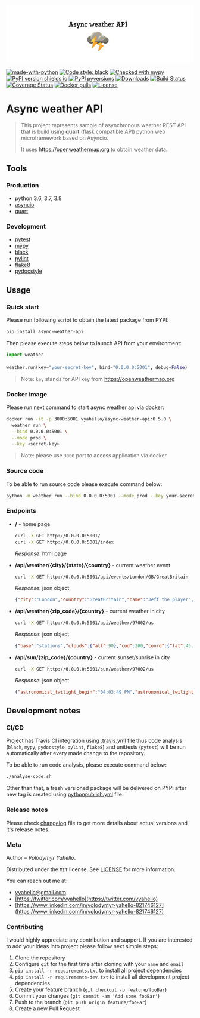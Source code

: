 ![Screenshot](logo.png)

[![made-with-python](https://img.shields.io/badge/Made%20with-Python-1f425f.svg)](https://www.python.org/)
[![Code style: black](https://img.shields.io/badge/code%20style-black-000000.svg)](https://github.com/psf/black)
[![Checked with mypy](http://www.mypy-lang.org/static/mypy_badge.svg)](http://mypy-lang.org/)
[![PyPI version shields.io](https://img.shields.io/pypi/v/async-weather-api.svg)](https://pypi.python.org/pypi/async-weather-api/)
[![PyPI pyversions](https://img.shields.io/pypi/pyversions/async-weather-api.svg)](https://pypi.python.org/pypi/async-weather-api/)
[![Downloads](https://pepy.tech/badge/async-weather-api)](https://pepy.tech/project/async-weather-api)
[![Build Status](https://www.travis-ci.com/vyahello/async-weather-api.svg?branch=master)](https://travis-ci.org/vyahello/async-weather-api)
[![Coverage Status](https://coveralls.io/repos/github/vyahello/async-weather-api/badge.svg?branch=master)](https://coveralls.io/github/vyahello/async-weather-api?branch=master)
[![Docker pulls](https://img.shields.io/docker/pulls/vyahello/async-weather-api.svg)](https://hub.docker.com/repository/docker/vyahello/async-weather-api)
[![License](https://img.shields.io/badge/license-MIT-green.svg)](LICENSE.md)

# Async weather API
> This project represents sample of asynchronous weather REST API that is build using **quart** (flask compatible API) python web microframework based on Asyncio.
>
> It uses https://openweathermap.org to obtain weather data.

## Tools

### Production
- python 3.6, 3.7, 3.8
- [asyncio](https://docs.python.org/3/library/asyncio.html)
- [quart](https://pgjones.gitlab.io/quart/)

### Development
- [pytest](https://pypi.org/project/pytest/)
- [mypy](http://mypy.readthedocs.io/en/latest)
- [black](https://black.readthedocs.io/en/stable/)
- [pylint](https://www.pylint.org/)
- [flake8](http://flake8.pycqa.org/en/latest/)
- [pydocstyle](http://www.pydocstyle.org/)

## Usage

### Quick start

Please run following script to obtain the latest package from PYPI:
```bash
pip install async-weather-api
```

Then please execute steps below to launch API from your environment:
```python
import weather

weather.run(key="your-secret-key", bind="0.0.0.0:5001", debug=False)
```
> Note: `key` stands for API key from https://openweathermap.org

### Docker image

Please run next command to start async weather api via docker:
```bash
docker run -it -p 3000:5001 vyahello/async-weather-api:0.5.0 \
  weather run \
  --bind 0.0.0.0:5001 \
  --mode prod \
  --key <secret-key>
```

> Note: please use `3000` port to access application via docker

### Source code

To be able to run source code please execute command below:
```bash
python -m weather run --bind 0.0.0.0:5001 --mode prod --key your-secret-key
```

### Endpoints
- **/** - home page
  ```bash
  curl -X GET http://0.0.0.0:5001/ 
  curl -X GET http://0.0.0.0:5001/index 
  ```
  _Response_: html page
  
- **/api/weather/{city}/{state}/{country}** - current weather event
  ```bash
  curl -X GET http://0.0.0.0:5001/api/events/London/GB/GreatBritain
  ```
  _Response_: json object
  ```json
  {"city":"London","country":"GreatBritain","name":"Jeff the player","state":"GB"}
  ```
  
- **/api/weather/{zip_code}/{country}** - current weather in city
  ```bash
  curl -X GET http://0.0.0.0:5001/api/weather/97002/us
  ```
  _Response_: json object
  ```json
  {"base":"stations","clouds":{"all":90},"cod":200,"coord":{"lat":45.23,"lon":-122.8}}
  ```
  
- **/api/sun/{zip_code}/{country}** - current sunset/sunrise in city
  ```bash
  curl -X GET http://0.0.0.0:5001/sun/weather/97002/us
  ```
  _Response_: json object
  ```json
  {"astronomical_twilight_begin":"04:03:49 PM","astronomical_twilight_end":"04:29:50 AM"}
  ```

## Development notes

### CI/CD

Project has Travis CI integration using [.travis.yml](.travis.yml) file thus code analysis (`black`, `mypy`, `pydocstyle`, `pylint`, `flake8`) and unittests (`pytest`) will be run automatically
after every made change to the repository.

To be able to run code analysis, please execute command below:
```bash
./analyse-code.sh
```

Other than that, a fresh versioned package will be delivered on PYPI after new tag is created using [pythonpublish.yml](.github/workflows/pythonpublish.yml) file.

### Release notes

Please check [changelog](CHANGELOG.md) file to get more details about actual versions and it's release notes.

### Meta

Author – _Volodymyr Yahello_.

Distributed under the `MIT` license. See [LICENSE](LICENSE.md) for more information.

You can reach out me at:
* [vyahello@gmail.com](vyahello@gmail.com)
* [https://twitter.com/vyahello](https://twitter.com/vyahello)
* [https://www.linkedin.com/in/volodymyr-yahello-821746127](https://www.linkedin.com/in/volodymyr-yahello-821746127)

### Contributing
I would highly appreciate any contribution and support. If you are interested to add your ideas into project please follow next simple steps:

1. Clone the repository
2. Configure `git` for the first time after cloning with your `name` and `email`
3. `pip install -r requirements.txt` to install all project dependencies
4. `pip install -r requirements-dev.txt` to install all development project dependencies
5. Create your feature branch (`git checkout -b feature/fooBar`)
6. Commit your changes (`git commit -am 'Add some fooBar'`)
7. Push to the branch (`git push origin feature/fooBar`)
8. Create a new Pull Request
